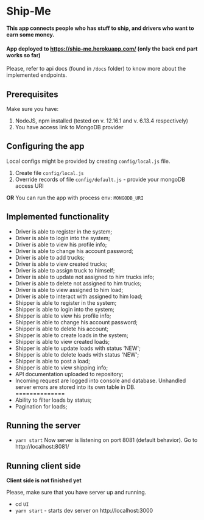 # Ship-Me

**This app connects people who has stuff to ship, and drivers who want to earn some money.**
#### App deployed to https://ship-me.herokuapp.com/ (only the back end part works so far)
Please, refer to api docs (found in `/docs` folder) to know more about the implemented endpoints.

## Prerequisites
Make sure you have:
1. NodeJS, npm installed (tested on v. 12.16.1 and v. 6.13.4 respectively)
2. You have access link to MongoDB provider

## Configuring the app

Local configs might be provided by creating `config/local.js` file.
1. Create file `config/local.js`
2. Override records of file `config/default.js` - provide your mongoDB access URI

**OR**
You can run the app with process env: `MONGODB_URI`

## Implemented functionality
- Driver is able to register in the system;
- Driver is able to login into the system;
- Driver is able to view his profile info;
- Driver is able to change his account password;
- Driver is able to add trucks;
- Driver is able to view created trucks;
- Driver is able to assign truck to himself;
- Driver is able to update not assigned to him trucks info;
- Driver is able to delete not assigned to him trucks;
- Driver is able to view assigned to him load;
- Driver is able to interact with assigned to him load;
- Shipper is able to register in the system;
- Shipper is able to login into the system;
- Shipper is able to view his profile info;
- Shipper is able to change his account password;
- Shipper is able to delete his account;
- Shipper is able to create loads in the system;
- Shipper is able to view created loads;
- Shipper is able to update loads with status ‘NEW';
- Shipper is able to delete loads with status 'NEW';
- Shipper is able to post a load;
- Shipper is able to view shipping info;
- API documentation uploaded to repository;
- Incoming request are logged into console and database. Unhandled server errors are stored into its own table in DB.
<br>==============
- Ability to filter loads by status;
- Pagination for loads;

## Running the server
- `yarn start`
Now server is listening on port 8081 (default behavior). Go to http://localhost:8081/


## Running client side
**Client side is not finished yet**

Please, make sure that you have server up and running.


- cd `UI`
- `yarn start` - starts dev server on http://localhost:3000
